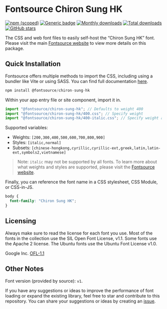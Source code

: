 # Fontsource Chiron Sung HK

[![npm (scoped)](https://img.shields.io/npm/v/@fontsource/chiron-sung-hk?color=brightgreen)](https://www.npmjs.com/package/@fontsource/chiron-sung-hk) [![Generic badge](https://img.shields.io/badge/fontsource-passing-brightgreen)](https://github.com/fontsource/fontsource) [![Monthly downloads](https://badgen.net/npm/dm/@fontsource/chiron-sung-hk)](https://github.com/fontsource/fontsource) [![Total downloads](https://badgen.net/npm/dt/@fontsource/chiron-sung-hk)](https://github.com/fontsource/fontsource) [![GitHub stars](https://img.shields.io/github/stars/fontsource/fontsource.svg?style=social&label=Star)](https://github.com/fontsource/fontsource/stargazers)

The CSS and web font files to easily self-host the “Chiron Sung HK” font. Please visit the main [Fontsource website](https://fontsource.org/fonts/chiron-sung-hk) to view more details on this package.

## Quick Installation

Fontsource offers multiple methods to import the CSS, including using a bundler like Vite or using SASS. You can find full documentation [here](https://fontsource.org/docs/getting-started/introduction).

```javascript
npm install @fontsource/chiron-sung-hk
```

Within your app entry file or site component, import it in.

```javascript
import "@fontsource/chiron-sung-hk"; // Defaults to weight 400
import "@fontsource/chiron-sung-hk/400.css"; // Specify weight
import "@fontsource/chiron-sung-hk/400-italic.css"; // Specify weight and style
```

Supported variables:
- Weights: `[200,300,400,500,600,700,800,900]`
- Styles: `[italic,normal]`
- Subsets: `[chinese-hongkong,cyrillic,cyrillic-ext,greek,latin,latin-ext,symbols2,vietnamese]`

> Note: `italic` may not be supported by all fonts. To learn more about what weights and styles are supported, please visit the [Fontsource website](https://fontsource.org/fonts/chiron-sung-hk).

Finally, you can reference the font name in a CSS stylesheet, CSS Module, or CSS-in-JS.

```css
body {
  font-family: "Chiron Sung HK";
}
```

## Licensing
Always make sure to read the license for each font you use. Most of the fonts in the collection use the SIL Open Font License, v1.1. Some fonts use the Apache 2 license. The Ubuntu fonts use the Ubuntu Font License v1.0.

Google Inc.
[OFL-1.1](http://scripts.sil.org/OFL)

## Other Notes
Font version (provided by source): `v1`.

If you have any suggestions or ideas to improve the performance of font loading or expand the existing library, feel free to star and contribute to this repository. You can share your suggestions or ideas by creating an [issue](https://github.com/fontsource/fontsource/issues).